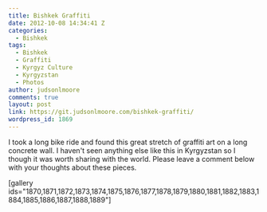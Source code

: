 ```yaml
---
title: Bishkek Graffiti
date: 2012-10-08 14:34:41 Z
categories:
  - Bishkek
tags:
  - Bishkek
  - Graffiti
  - Kyrgyz Culture
  - Kyrgyzstan
  - Photos
author: judsonlmoore
comments: true
layout: post
link: https://git.judsonlmoore.com/bishkek-graffiti/
wordpress_id: 1869
---
```


I took a long bike ride and found this great stretch of graffiti art on a long concrete wall. I haven't seen anything else like this in Kyrgyzstan so I though it was worth sharing with the world. Please leave a comment below with your thoughts about these pieces.

[gallery ids="1870,1871,1872,1873,1874,1875,1876,1877,1878,1879,1880,1881,1882,1883,1884,1885,1886,1887,1888,1889"]
